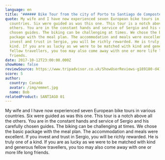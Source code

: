 ```yaml
---
language: en
title: "###### Bike Tour from the city of Porto to Santiago de Compostela"
quote: My wife and I have now experienced seven European bike tours in various
  countries. Six were guided as was this one. This tour is a notch above all the
  others. You are in the constant hands and service of Sergio and his carefully
  chosen guides. The biking can be challenging at times. We chose the basic
  package with the meal plan. The accommodation and meals were excellent. If you
  invest and trust in Sergio, you will be richly rewarded. He is truly one of a
  kind. If you are as lucky as we were to be matched with kind and generous
  fellow travellers, you too may also come away with one or more life long
  friends.
date: 2017-10-12T23:00:00.000Z
showHome: false
reviewSource: https://www.tripadvisor.co.uk/ShowUserReviews-g189180-d4105907-r532635022-Top_Bike_tours_Portugal-Porto_Porto_District_Northern_Portugal.html
score: 5
author:
  country: Canada
  avatar: /img/emmet.jpg
  name: Bob
relatedProduct: SANTIAGO 01
---
```

My wife and I have now experienced seven European bike tours in various countries. Six were guided as was this one. This tour is a notch above all the others. You are in the constant hands and service of Sergio and his carefully chosen guides. The biking can be challenging at times. We chose the basic package with the meal plan. The accommodation and meals were excellent. If you invest and trust in Sergio, you will be richly rewarded. He is truly one of a kind. If you are as lucky as we were to be matched with kind and generous fellow travellers, you too may also come away with one or more life long friends.